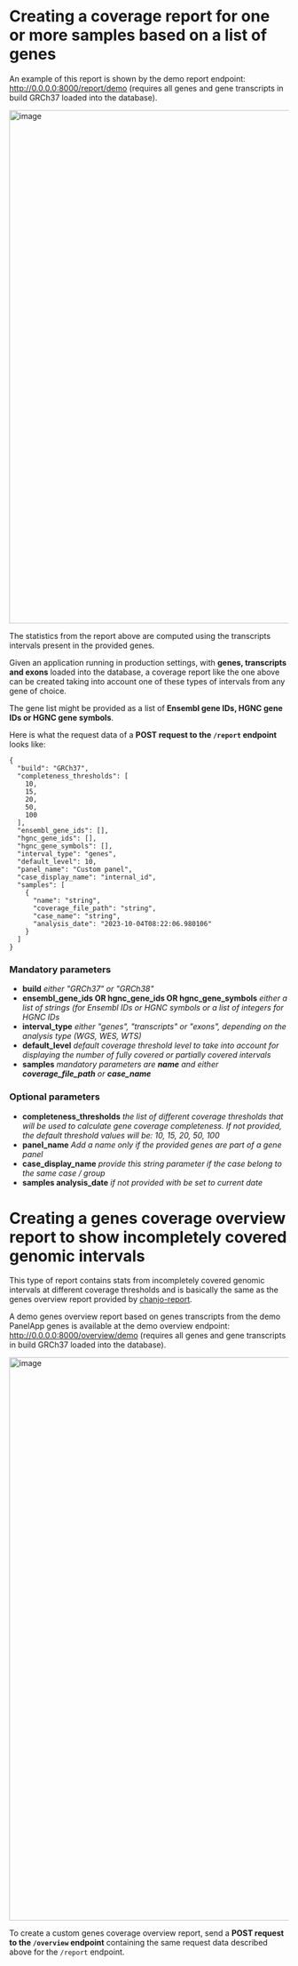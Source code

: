 # Creating a coverage report for one or more samples based on a list of genes

An example of this report is shown by the demo report endpoint: http://0.0.0.0:8000/report/demo (requires all genes and gene transcripts in build GRCh37 loaded into the database).

<img width="924" alt="image" src="https://github.com/Clinical-Genomics/chanjo2/assets/28093618/02fcfcc8-94ce-4344-bc02-fae4609810cb">

The statistics from the report above are computed using the transcripts intervals present in the provided genes.

Given an application running in production settings, with **genes, transcripts and exons** loaded into the database, a coverage report like the one above can be created taking into account one of these types of intervals from any gene of choice.

The gene list might be provided as a list of **Ensembl gene IDs, HGNC gene IDs or HGNC gene symbols**.

Here is what the request data of a **POST request to the `/report` endpoint** looks like:

``` shell
{
  "build": "GRCh37",
  "completeness_thresholds": [
    10,
    15,
    20,
    50,
    100
  ],
  "ensembl_gene_ids": [],
  "hgnc_gene_ids": [],
  "hgnc_gene_symbols": [],
  "interval_type": "genes",
  "default_level": 10,
  "panel_name": "Custom panel",
  "case_display_name": "internal_id",
  "samples": [
    {
      "name": "string",
      "coverage_file_path": "string",
      "case_name": "string",
      "analysis_date": "2023-10-04T08:22:06.980106"
    }
  ]
}
```

### Mandatory parameters

- **build** _either "GRCh37" or "GRCh38"_
- **ensembl_gene_ids OR hgnc_gene_ids OR hgnc_gene_symbols** _either a list of strings (for Ensembl IDs or HGNC symbols or a list of integers for HGNC IDs_
- **interval_type** _either "genes", "transcripts" or "exons", depending on the analysis type (WGS, WES, WTS)_
- **default_level** _default coverage threshold level to take into account for displaying the number of fully covered or partially covered intervals_
- **samples** _mandatory parameters are **name** and either **coverage_file_path** or **case_name**_

### Optional parameters

- **completeness_thresholds** _the list of different coverage thresholds that will be used to calculate gene coverage completeness. If not provided, the default threshold values will be: 10, 15, 20, 50, 100_
- **panel_name** _Add a name only if the provided genes are part of a gene panel_
- **case_display_name** _provide this string parameter if the case belong to the same case / group_
- **samples analysis_date** _if not provided with be set to current date_


# Creating a genes coverage overview report to show incompletely covered genomic intervals

This type of report contains stats from incompletely covered genomic intervals at different coverage thresholds and is basically the same as the genes overview report provided by [chanjo-report](https://github.com/Clinical-Genomics/chanjo-report/blob/9ca7a8ad279ab862c148ce4dfe2b2e675fdc4be4/chanjo_report/server/blueprints/report/views.py#L46).

A demo genes overview report based on genes transcripts from the demo PanelApp genes is available at the demo overview endpoint: http://0.0.0.0:8000/overview/demo (requires all genes and gene transcripts in build GRCh37 loaded into the database).

<img width="1014" alt="image" src="https://github.com/Clinical-Genomics/chanjo2/assets/28093618/70bfdfb4-2345-47dd-b6e4-f6ea49d43cbc">

To create a custom genes coverage overview report, send a **POST request to the `/overview` endpoint** containing the same request data described above for the `/report` endpoint.










